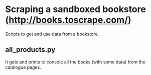 # Scraping a sandboxed bookstore (http://books.toscrape.com/)
Scripts to get and use data from a bookstore.

## all_products.py
It gets and prints to console all the books (with some data) from the catalogue pages.
